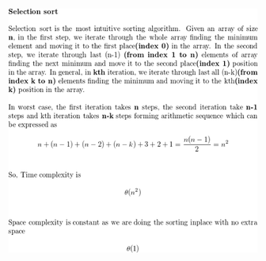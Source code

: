 
![Selection sort](https://github.com/nikhl/coding-interview/blob/master/python/sorting/selection_sort/README.png?raw=true)


<!---
From http://mathurl.com/jl6yqld

##### BEGIN
\textbf{Selection sort}
\\

Selection sort is the most intuitive sorting algorithm. Given an array of size \textbf{n}, in the first step, we iterate through the whole array finding the minimum element and moving it to the first place\textbf{(index 0)} in the array. In the second step, we iterate through last (n-1) \textbf{(from index 1 to n)} elements of array finding the next minimum and move it to the second place\textbf{(index 1)} position in the array. In general, in \textbf{kth} iteration, we iterate through last all (n-k)\textbf{(from index k to n)} elements finding the minimum and moving it to the kth\textbf{(index k)} position in the array.
\\

In worst case, the first iteration takes \textbf{n} steps, the second iteration take \textbf{n-1} steps and kth iteration takes \textbf{n-k} steps forming arithmetic sequence which can be expressed as 

\[n + (n-1) + (n-2) + (n-k) + 3 + 2 + 1 = \frac{n(n-1)}{2} = n^{2}\]
\\

So, Time complexity is 

\[\theta(n^{2})\]
\\

Space complexity is constant as we are doing the sorting inplace with no extra space

\[\theta(1)\]
##### END

-->
